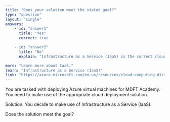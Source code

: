 ```yaml
---
title: "Does your solution meet the stated goal?"
type: "question"
layout: "single"
answers:
    - id: "answer1"
      title: "Yes"
      correct: true

    - id: "answer2"
      title: "No"
      explain: "Infrastructure as a Service (IaaS) is the correct cloud service model for deploying virtual machines as it provides direct control over the computing resources, including VMs, networking, and storage. IaaS allows you to manage the operating systems, applications, and configurations of your virtual machines."

more: "Learn more about IaaS."
learn: "Infrastructure as a Service (IaaS)"
link: "https://azure.microsoft.com/en-us/resources/cloud-computing-dictionary/what-is-Iaas/"
---
```

You are tasked with deploying Azure virtual machines for MDFT Academy. You need to make use of the appropriate cloud deployment solution.

Solution: You decide to make use of Infrastructure as a Service (IaaS).

Does the solution meet the goal?


